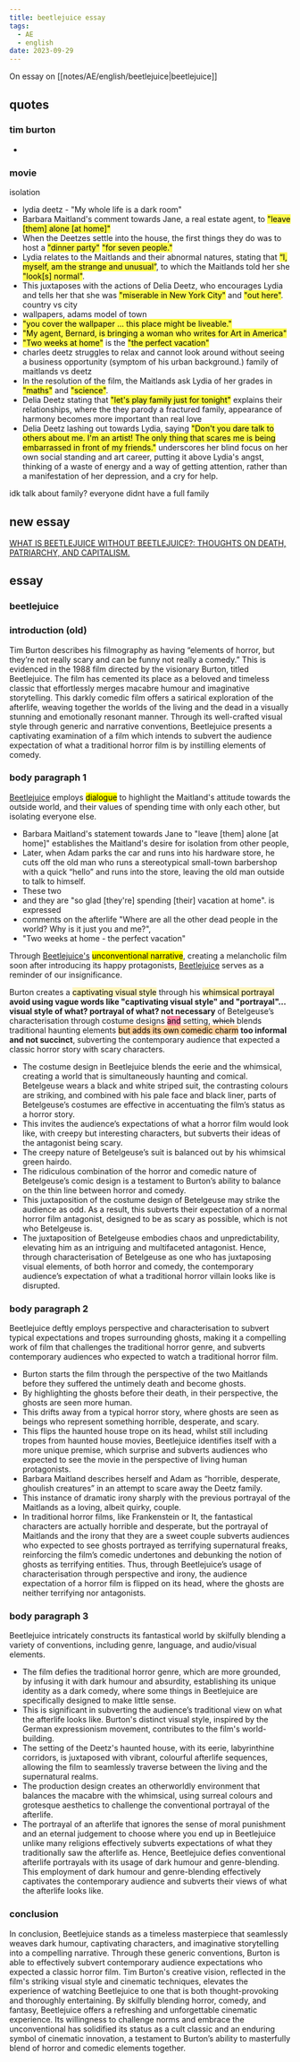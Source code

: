 ```yaml
---
title: beetlejuice essay
tags:
  - AE
  - english
date: 2023-09-29
---
```

On essay on [[notes/AE/english/beetlejuice|beetlejuice]]
## quotes
### tim burton
- 
### movie
isolation
- lydia deetz - "My whole life is a dark room"
- Barbara Maitland's comment towards Jane, a real estate agent, to <mark style="background: #FFFD00B0;">"leave [them] alone [at home]"</mark>
- When the Deetzes settle into the house, the first things they do was to host a <mark style="background: #FFFD00B0;">"dinner party"</mark> <mark style="background: #FFFD00B0;">"for seven people."</mark>
- Lydia relates to the Maitlands and their abnormal natures, stating that <mark style="background: #FFFD00B0;">“I, myself, am the strange and unusual”</mark>, to which the Maitlands told her she <mark style="background: #FFFD00B0;">"look[s] normal"</mark>.
- This juxtaposes with the actions of Delia Deetz, who encourages Lydia and tells her that she was <mark style="background: #FFFD00B0;">"miserable in New York City"</mark> and <mark style="background: #FFFD00B0;">"out here"</mark>. 
country vs city
- wallpapers, adams model of town
- <mark style="background: #FFFD00B0;">"you cover the wallpaper ... this place might be liveable."</mark>
- <mark style="background: #FFFD00B0;">"My agent, Bernard, is bringing a woman who writes for Art in America"</mark>
- <mark style="background: #FFFD00B0;">"Two weeks at home"</mark> is the <mark style="background: #FFFD00B0;">"the perfect vacation"</mark>
- charles deetz struggles to relax and cannot look around without seeing a business opportunity (symptom of his urban background.)
family of maitlands vs deetz
- In the resolution of the film, the Maitlands ask Lydia of her grades in <mark style="background: #FFFD00B0;">"maths"</mark> and <mark style="background: #FFFD00B0;">"science"</mark>.
- Delia Deetz stating that <mark style="background: #FFFD00B0;">"let's play family just for tonight"</mark> explains their relationships, where the they parody a fractured family, appearance of harmony becomes more important than real love
- Delia Deetz lashing out towards Lydia, saying <mark style="background: #FFFD00B0;">"Don't you dare talk to others about me.  I'm an artist!  The only thing that scares me is being embarrassed in front of my friends."</mark> underscores her blind focus on her own social standing and art career, putting it above Lydia's angst, thinking of a waste of energy and a way of getting attention, rather than a manifestation of her depression, and a cry for help.

idk talk about family? everyone didnt have a full family

## new essay
[WHAT IS BEETLEJUICE WITHOUT BEETLEJUICE?: THOUGHTS ON DEATH, PATRIARCHY, AND CAPITALISM.](https://justdreadfull.com/2020/11/22/what-is-beetlejuice-without-beetlejuice-thoughts-on-death-patriarchy-and-capitalism/)
## essay
### beetlejuice

### introduction (old)
Tim Burton describes his filmography as having “elements of horror, but they’re not really scary and can be funny not really a comedy.” This is evidenced in the 1988 film directed by the visionary Burton, titled Beetlejuice. The film has cemented its place as a beloved and timeless classic that effortlessly merges macabre humour and imaginative storytelling. This darkly comedic film offers a satirical exploration of the afterlife, weaving together the worlds of the living and the dead in a visually stunning and emotionally resonant manner. Through its well-crafted visual style through generic and narrative conventions, Beetlejuice presents a captivating examination of a film which intends to subvert the audience expectation of what a traditional horror film is by instilling elements of comedy.

### body paragraph 1
<u>Beetlejuice</u> employs <mark class="hltr-green">dialogue</mark> to highlight the Maitland's attitude towards the outside world, and their values of spending time with only each other, but isolating everyone else. 
- Barbara Maitland's statement towards Jane to "leave \[them] alone \[at home]" establishes the Maitland's desire for isolation from other people,
- Later, when Adam parks the car and runs into his hardware store, he cuts off the old man who runs a stereotypical small-town barbershop with a quick “hello” and runs into the store, leaving the old man outside to talk to himself.
- These two 
- and they are "so glad \[they're] spending \[their] vacation at home". is expressed 
- comments on the afterlife "Where are all the other dead people in the world?  Why is it just you and me?", 
- "Two weeks at home - the perfect vacation"

Through <u>Beetlejuice's</u> <mark class="hltr-green">unconventional narrative</mark>, creating a melancholic film soon after introducing its happy protagonists, <u>Beetlejuice</u> serves as a reminder of our insignificance.

Burton creates a <mark style="background: #FFF3A3A6;">captivating visual style</mark> through his <mark style="background: #FFF3A3A6;">whimsical portrayal</mark> **avoid using vague words like "captivating visual style" and "portrayal"... visual style of what? portrayal of what? not necessary** of Betelgeuse’s characterisation through costume designs <mark style="background: #FF5582A6;">and</mark> setting, ~~which~~ blends traditional haunting elements <mark style="background: #FFB86CA6;">but adds its own comedic charm</mark> **too informal and not succinct**, subverting the contemporary audience that expected a classic horror story with scary characters. 
- The costume design in Beetlejuice blends the eerie and the whimsical, creating a world that is simultaneously haunting and comical. Betelgeuse wears a black and white striped suit, the contrasting colours are striking, and combined with his pale face and black liner, parts of Betelgeuse’s costumes are effective in accentuating the film’s status as a horror story. 
- This invites the audience’s expectations of what a horror film would look like, with creepy but interesting characters, but subverts their ideas of the antagonist being scary. 
- The creepy nature of Betelgeuse’s suit is balanced out by his whimsical green hairdo. 
- The ridiculous combination of the horror and comedic nature of Betelgeuse’s comic design is a testament to Burton’s ability to balance on the thin line between horror and comedy. 
- This juxtaposition of the costume design of Betelgeuse may strike the audience as odd. As a result, this subverts their expectation of a normal horror film antagonist, designed to be as scary as possible, which is not who Betelgeuse is. 
- The juxtaposition of Betelgeuse embodies chaos and unpredictability, elevating him as an intriguing and multifaceted antagonist. 
Hence, through characterisation of Betelgeuse as one who has juxtaposing visual elements, of both horror and comedy, the contemporary audience’s expectation of what a traditional horror villain looks like is disrupted.

### body paragraph 2
Beetlejuice deftly employs perspective and characterisation to subvert typical expectations and tropes surrounding ghosts, making it a compelling work of film that challenges the traditional horror genre, and subverts contemporary audiences who expected to watch a traditional horror film. 
- Burton starts the film through the perspective of the two Maitlands before they suffered the untimely death and become ghosts. 
- By highlighting the ghosts before their death, in their perspective, the ghosts are seen more human. 
- This drifts away from a typical horror story, where ghosts are seen as beings who represent something horrible, desperate, and scary. 
- This flips the haunted house trope on its head, whilst still including tropes from haunted house movies, Beetlejuice identifies itself with a more unique premise, which surprise and subverts audiences who expected to see the movie in the perspective of living human protagonists. 
- Barbara Maitland describes herself and Adam as “horrible, desperate, ghoulish creatures” in an attempt to scare away the Deetz family. 
- This instance of dramatic irony sharply with the previous portrayal of the Maitlands as a loving, albeit quirky, couple. 
- In traditional horror films, like Frankenstein or It, the fantastical characters are actually horrible and desperate, but the portrayal of Maitlands and the irony that they are a sweet couple subverts audiences who expected to see ghosts portrayed as terrifying supernatural freaks, reinforcing the film’s comedic undertones and debunking the notion of ghosts as terrifying entities. 
Thus, through Beetlejuice’s usage of characterisation through perspective and irony, the audience expectation of a horror film is flipped on its head, where the ghosts are neither terrifying nor antagonists.

### body paragraph 3
Beetlejuice intricately constructs its fantastical world by skilfully blending a variety of conventions, including genre, language, and audio/visual elements. 
- The film defies the traditional horror genre, which are more grounded, by infusing it with dark humour and absurdity, establishing its unique identity as a dark comedy, where some things in Beetlejuice are specifically designed to make little sense. 
- This is significant in subverting the audience’s traditional view on what the afterlife looks like. Burton's distinct visual style, inspired by the German expressionism movement, contributes to the film's world-building. 
- The setting of the Deetz's haunted house, with its eerie, labyrinthine corridors, is juxtaposed with vibrant, colourful afterlife sequences, allowing the film to seamlessly traverse between the living and the supernatural realms. 
- The production design creates an otherworldly environment that balances the macabre with the whimsical, using surreal colours and grotesque aesthetics to challenge the conventional portrayal of the afterlife. 
- The portrayal of an afterlife that ignores the sense of moral punishment and an eternal judgement to choose where you end up in Beetlejuice unlike many religions effectively subverts expectations of what they traditionally saw the afterlife as. 
Hence, Beetlejuice defies conventional afterlife portrayals with its usage of dark humour and genre-blending. This employment of dark humour and genre-blending effectively captivates the contemporary audience and subverts their views of what the afterlife looks like.

### conclusion
In conclusion, Beetlejuice stands as a timeless masterpiece that seamlessly weaves dark humour, captivating characters, and imaginative storytelling into a compelling narrative. Through these generic conventions, Burton is able to effectively subvert contemporary audience expectations who expected a classic horror film. Tim Burton's creative vision, reflected in the film's striking visual style and cinematic techniques, elevates the experience of watching Beetlejuice to one that is both thought-provoking and thoroughly entertaining. By skilfully blending horror, comedy, and fantasy, Beetlejuice offers a refreshing and unforgettable cinematic experience. Its willingness to challenge norms and embrace the unconventional has solidified its status as a cult classic and an enduring symbol of cinematic innovation, a testament to Burton’s ability to masterfully blend of horror and comedic elements together.